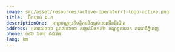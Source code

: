 ```yaml
---
image: src/asset/resources/active-operator/1-logo-active.png
title:  ប៊ីកហាប់ ឯ.ក
descriptionOne:  អាជ្ញាបណ្ណប្រតិបត្តិការនិងផ្តល់សេវាអ៊ីនធឺណិត
address: អគារលេខ០៦ ផ្លវលេខ៦១៦ សង្កាត់បឹងកក់២ ខណ្ឌទួលគោក រាជធានីភ្នំពេញ
phone: ០៩៦ ៦៧៩ ៩៩៧៧
lang: km
---
```

